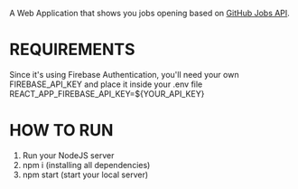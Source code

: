 A Web Application that shows you jobs opening based on [GitHub Jobs API](https://jobs.github.com/api).

# REQUIREMENTS

Since it's using Firebase Authentication, you'll need your own FIREBASE_API_KEY and place it inside your .env file
REACT_APP_FIREBASE_API_KEY=\${YOUR_API_KEY}

# HOW TO RUN

1. Run your NodeJS server
2. npm i (installing all dependencies)
3. npm start (start your local server)
